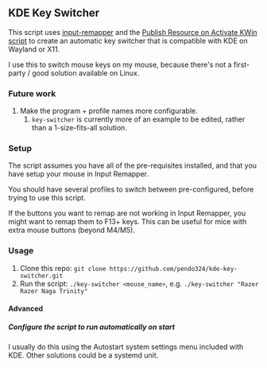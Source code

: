 ## KDE Key Switcher

This script uses [input-remapper](https://github.com/sezanzeb/input-remapper) and the [Publish Resource on Activate KWin script](https://github.com/pendo324/publish-resource-on-activate) to create an automatic key switcher that is compatible with KDE on Wayland or X11.

I use this to switch mouse keys on my mouse, because there's not a first-party / good solution available on Linux.

### Future work

1. Make the program + profile names more configurable.
    1. `key-switcher` is currently more of an example to be edited, rather than a 1-size-fits-all solution.

### Setup

The script assumes you have all of the pre-requisites installed, and that you have setup your mouse in Input Remapper.

You should have several profiles to switch between pre-configured, before trying to use this script.

If the buttons you want to remap are not working in Input Remapper, you might want to remap them to F13+ keys. This can be useful for mice with extra mouse buttons (beyond M4/M5).

### Usage

1. Clone this repo: `git clone https://github.com/pendo324/kde-key-switcher.git`
1. Run the script: `./key-switcher <mouse_name>`, e.g. `./key-switcher "Razer Razer Naga Trinity"`

#### Advanced

##### Configure the script to run automatically on start

I usually do this using the Autostart system settings menu included with KDE. Other solutions could be a systemd unit.
